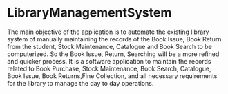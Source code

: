 # LibraryManagementSystem
The main objective of the application is to automate the existing library system of manually maintaining the records of the Book Issue, Book Return from the student, Stock Maintenance, Catalogue and Book Search to be computerized. So the Book Issue, Return, Searching will be a more refined and quicker process.
It is a software application to maintain the records related to Book Purchase, Stock Maintenance, Book Search, Catalogue, Book Issue, Book Returns,Fine Collection, and all necessary requirements for the library to manage the day to day operations.
